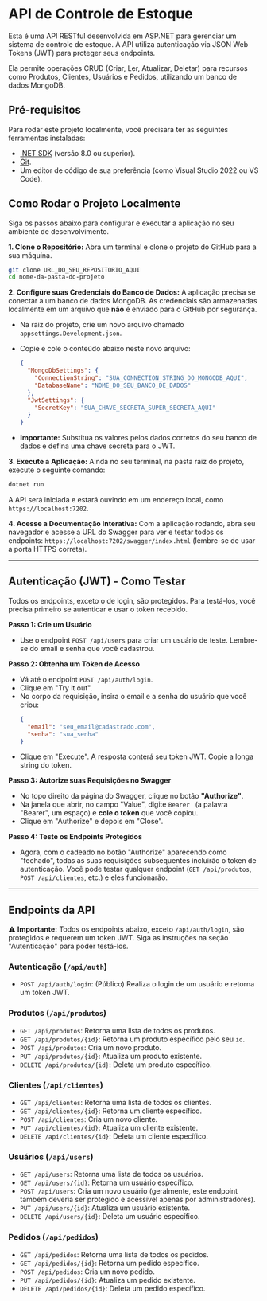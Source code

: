 ﻿# API de Controle de Estoque

Esta é uma API RESTful desenvolvida em ASP.NET para gerenciar um sistema de controle de estoque. A API utiliza autenticação via JSON Web Tokens (JWT) para proteger seus endpoints.

Ela permite operações CRUD (Criar, Ler, Atualizar, Deletar) para recursos como Produtos, Clientes, Usuários e Pedidos, utilizando um banco de dados MongoDB.

## Pré-requisitos

Para rodar este projeto localmente, você precisará ter as seguintes ferramentas instaladas:
* [.NET SDK](https://dotnet.microsoft.com/download) (versão 8.0 ou superior).
* [Git](https://git-scm.com/downloads).
* Um editor de código de sua preferência (como Visual Studio 2022 ou VS Code).

## Como Rodar o Projeto Localmente

Siga os passos abaixo para configurar e executar a aplicação no seu ambiente de desenvolvimento.

**1. Clone o Repositório:**
Abra um terminal e clone o projeto do GitHub para a sua máquina.
```bash
git clone URL_DO_SEU_REPOSITORIO_AQUI
cd nome-da-pasta-do-projeto
```

**2. Configure suas Credenciais do Banco de Dados:**
A aplicação precisa se conectar a um banco de dados MongoDB. As credenciais são armazenadas localmente em um arquivo que **não** é enviado para o GitHub por segurança.

* Na raiz do projeto, crie um novo arquivo chamado `appsettings.Development.json`.
* Copie e cole o conteúdo abaixo neste novo arquivo:

    ```json
    {
      "MongoDbSettings": {
        "ConnectionString": "SUA_CONNECTION_STRING_DO_MONGODB_AQUI",
        "DatabaseName": "NOME_DO_SEU_BANCO_DE_DADOS"
      },
      "JwtSettings": {
        "SecretKey": "SUA_CHAVE_SECRETA_SUPER_SECRETA_AQUI"
      }
    }
    ```
* **Importante:** Substitua os valores pelos dados corretos do seu banco de dados e defina uma chave secreta para o JWT.

**3. Execute a Aplicação:**
Ainda no seu terminal, na pasta raiz do projeto, execute o seguinte comando:
```bash
dotnet run
```
A API será iniciada e estará ouvindo em um endereço local, como `https://localhost:7202`.

**4. Acesse a Documentação Interativa:**
Com a aplicação rodando, abra seu navegador e acesse a URL do Swagger para ver e testar todos os endpoints:
`https://localhost:7202/swagger/index.html` (lembre-se de usar a porta HTTPS correta).

---

## Autenticação (JWT) - Como Testar

Todos os endpoints, exceto o de login, são protegidos. Para testá-los, você precisa primeiro se autenticar e usar o token recebido.

**Passo 1: Crie um Usuário**
* Use o endpoint `POST /api/users` para criar um usuário de teste. Lembre-se do email e senha que você cadastrou.

**Passo 2: Obtenha um Token de Acesso**
* Vá até o endpoint `POST /api/auth/login`.
* Clique em "Try it out".
* No corpo da requisição, insira o email e a senha do usuário que você criou:
    ```json
    {
      "email": "seu_email@cadastrado.com",
      "senha": "sua_senha"
    }
    ```
* Clique em "Execute". A resposta conterá seu token JWT. Copie a longa string do token.

**Passo 3: Autorize suas Requisições no Swagger**
* No topo direito da página do Swagger, clique no botão **"Authorize"**.
* Na janela que abrir, no campo "Value", digite `Bearer ` (a palavra "Bearer", um espaço) e **cole o token** que você copiou.
* Clique em "Authorize" e depois em "Close".

**Passo 4: Teste os Endpoints Protegidos**
* Agora, com o cadeado no botão "Authorize" aparecendo como "fechado", todas as suas requisições subsequentes incluirão o token de autenticação. Você pode testar qualquer endpoint (`GET /api/produtos`, `POST /api/clientes`, etc.) e eles funcionarão.

---

## Endpoints da API

⚠️ **Importante:** Todos os endpoints abaixo, exceto `/api/auth/login`, são protegidos e requerem um token JWT. Siga as instruções na seção "Autenticação" para poder testá-los.

### Autenticação (`/api/auth`)
* `POST /api/auth/login`: (Público) Realiza o login de um usuário e retorna um token JWT.

### Produtos (`/api/produtos`)
* `GET /api/produtos`: Retorna uma lista de todos os produtos.
* `GET /api/produtos/{id}`: Retorna um produto específico pelo seu `id`.
* `POST /api/produtos`: Cria um novo produto.
* `PUT /api/produtos/{id}`: Atualiza um produto existente.
* `DELETE /api/produtos/{id}`: Deleta um produto específico.

### Clientes (`/api/clientes`)
* `GET /api/clientes`: Retorna uma lista de todos os clientes.
* `GET /api/clientes/{id}`: Retorna um cliente específico.
* `POST /api/clientes`: Cria um novo cliente.
* `PUT /api/clientes/{id}`: Atualiza um cliente existente.
* `DELETE /api/clientes/{id}`: Deleta um cliente específico.

### Usuários (`/api/users`)
* `GET /api/users`: Retorna uma lista de todos os usuários.
* `GET /api/users/{id}`: Retorna um usuário específico.
* `POST /api/users`: Cria um novo usuário (geralmente, este endpoint também deveria ser protegido e acessível apenas por administradores).
* `PUT /api/users/{id}`: Atualiza um usuário existente.
* `DELETE /api/users/{id}`: Deleta um usuário específico.

### Pedidos (`/api/pedidos`)
* `GET /api/pedidos`: Retorna uma lista de todos os pedidos.
* `GET /api/pedidos/{id}`: Retorna um pedido específico.
* `POST /api/pedidos`: Cria um novo pedido.
* `PUT /api/pedidos/{id}`: Atualiza um pedido existente.
* `DELETE /api/pedidos/{id}`: Deleta um pedido específico.